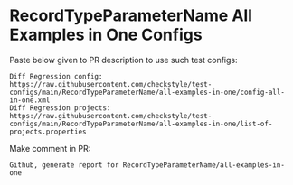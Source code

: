 # RecordTypeParameterName All Examples in One Configs
Paste below given to PR description to use such test configs:
```
Diff Regression config: https://raw.githubusercontent.com/checkstyle/test-configs/main/RecordTypeParameterName/all-examples-in-one/config-all-in-one.xml
Diff Regression projects: https://raw.githubusercontent.com/checkstyle/test-configs/main/RecordTypeParameterName/all-examples-in-one/list-of-projects.properties
```
Make comment in PR:
```
Github, generate report for RecordTypeParameterName/all-examples-in-one
```
